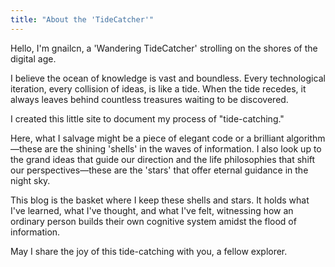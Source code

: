 ```yaml
---
title: "About the 'TideCatcher'"
---
```


Hello, I'm gnailcn, a 'Wandering TideCatcher' strolling on the shores of the digital age.

I believe the ocean of knowledge is vast and boundless. Every technological iteration, every collision of ideas, is like a tide. When the tide recedes, it always leaves behind countless treasures waiting to be discovered.

I created this little site to document my process of "tide-catching."

Here, what I salvage might be a piece of elegant code or a brilliant algorithm—these are the shining 'shells' in the waves of information. I also look up to the grand ideas that guide our direction and the life philosophies that shift our perspectives—these are the 'stars' that offer eternal guidance in the night sky.

This blog is the basket where I keep these shells and stars. It holds what I've learned, what I've thought, and what I've felt, witnessing how an ordinary person builds their own cognitive system amidst the flood of information.

May I share the joy of this tide-catching with you, a fellow explorer.